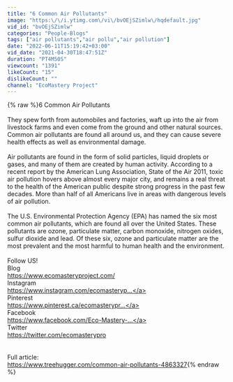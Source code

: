 ```yaml
---
title: "6 Common Air Pollutants"
image: "https:\/\/i.ytimg.com\/vi\/bvOEjSZimlw\/hqdefault.jpg"
vid_id: "bvOEjSZimlw"
categories: "People-Blogs"
tags: ["air pollutants","air pollu","air pollution"]
date: "2022-06-11T15:19:42+03:00"
vid_date: "2021-04-30T18:47:51Z"
duration: "PT4M50S"
viewcount: "1391"
likeCount: "15"
dislikeCount: ""
channel: "EcoMastery Project"
---
```

{% raw %}6 Common Air Pollutants<br /><br />They spew forth from automobiles and factories, waft up into the air from livestock farms and even come from the ground and other natural sources. Common air pollutants are found all around us, and they can cause severe health effects as well as environmental damage.<br /><br />Air pollutants are found in the form of solid particles, liquid droplets or gases, and many of them are created by human activity. According to a recent report by the American Lung Association, State of the Air 2011, toxic air pollution hovers above almost every major city, and remains a real threat to the health of the American public despite strong progress in the past few decades. More than half of all Americans live in areas with dangerous levels of air pollution.<br /><br />The U.S. Environmental Protection Agency (EPA) has named the six most common air pollutants, which are found all over the United States. These pollutants are ozone, particulate matter, carbon monoxide, nitrogen oxides, sulfur dioxide and lead. Of these six, ozone and particulate matter are the most prevalent and the most harmful to human health and the environment.<br /><br />Follow US!<br />Blog<br /><a rel="nofollow" target="blank" href="https://www.ecomasteryproject.com/">https://www.ecomasteryproject.com/</a><br />Instagram<br /><a rel="nofollow" target="blank" href="https://www.instagram.com/ecomasteryp...">https://www.instagram.com/ecomasteryp...</a><br />Pinterest<br /><a rel="nofollow" target="blank" href="https://www.pinterest.ca/ecomasterypr...">https://www.pinterest.ca/ecomasterypr...</a><br />Facebook<br /><a rel="nofollow" target="blank" href="https://www.facebook.com/Eco-Mastery-...">https://www.facebook.com/Eco-Mastery-...</a><br />Twitter<br /><a rel="nofollow" target="blank" href="https://twitter.com/ecomasterypro">https://twitter.com/ecomasterypro</a><br /><br /><br />Full article:<br /><a rel="nofollow" target="blank" href="https://www.treehugger.com/common-air-pollutants-4863327">https://www.treehugger.com/common-air-pollutants-4863327</a>{% endraw %}

